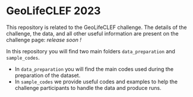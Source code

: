 # GeoLifeCLEF 2023

This repository is related to the GeoLifeCLEF challenge. The details of the challenge, the data, and all other useful information are present on the challenge page: _release soon !_

In this repository you will find two main folders ``data_preparation`` and ``sample_codes``.
- In ``data_preparation`` you will find the main codes used during the preparation of the dataset.
- In ``sample_codes`` we provide useful codes and examples to help the challenge participants to handle the data and produce runs.
